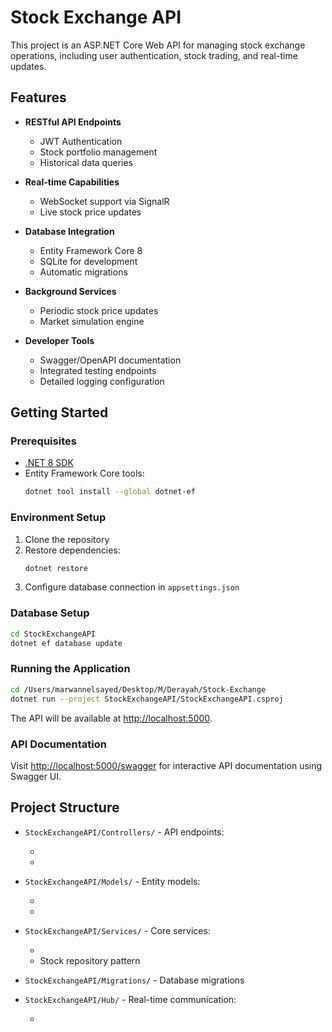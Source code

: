 # Stock Exchange API

This project is an ASP.NET Core Web API for managing stock exchange operations, including user authentication, stock trading, and real-time updates.

## Features

- **RESTful API Endpoints**
  - JWT Authentication
  - Stock portfolio management
  - Historical data queries

- **Real-time Capabilities**
  - WebSocket support via SignalR
  - Live stock price updates

- **Database Integration**
  - Entity Framework Core 8
  - SQLite for development
  - Automatic migrations

- **Background Services**
  - Periodic stock price updates
  - Market simulation engine

- **Developer Tools**
  - Swagger/OpenAPI documentation
  - Integrated testing endpoints
  - Detailed logging configuration

## Getting Started

### Prerequisites
- [.NET 8 SDK](https://dotnet.microsoft.com/en-us/download/dotnet/8.0)
- Entity Framework Core tools:
  ```bash
  dotnet tool install --global dotnet-ef
  ```

### Environment Setup
1. Clone the repository
2. Restore dependencies:
   ```bash
   dotnet restore
   ```
3. Configure database connection in `appsettings.json`

### Database Setup
```bash
cd StockExchangeAPI
dotnet ef database update
```

### Running the Application
```bash
cd /Users/marwannelsayed/Desktop/M/Derayah/Stock-Exchange
dotnet run --project StockExchangeAPI/StockExchangeAPI.csproj
```

The API will be available at [http://localhost:5000](http://localhost:5000).

### API Documentation
Visit [http://localhost:5000/swagger](http://localhost:5000/swagger) for interactive API documentation using Swagger UI.

## Project Structure

- `StockExchangeAPI/Controllers/` - API endpoints:
  - <mcsymbol name="StockExchangeController" filename="StockExchangeController.cs" path="StockExchangeAPI/Controllers/StockExchangeController.cs" startline="1" type="class"></mcsymbol>
  - <mcsymbol name="AuthController" filename="AuthController.cs" path="StockExchangeAPI/Controllers/AuthController.cs" startline="1" type="class"></mcsymbol>

- `StockExchangeAPI/Models/` - Entity models:
  - <mcsymbol name="Stock" filename="Stock.cs" path="StockExchangeAPI/Models/Stock.cs" startline="1" type="class"></mcsymbol>
  - <mcsymbol name="StockHistory" filename="StockHistory.cs" path="StockExchangeAPI/Models/StockHistory.cs" startline="1" type="class"></mcsymbol>

- `StockExchangeAPI/Services/` - Core services:
  - <mcsymbol name="UpdateStocksBackgroundService" filename="UpdateStocksBackgroundService.cs" path="StockExchangeAPI/Services/UpdateStocksBackgroundService.cs" startline="1" type="class"></mcsymbol>
  - Stock repository pattern

- `StockExchangeAPI/Migrations/` - Database migrations
- `StockExchangeAPI/Hub/` - Real-time communication:
  - <mcsymbol name="StockHub" filename="StockHub.cs" path="StockExchangeAPI/Hub/StockHub.cs" startline="1" type="class"></mcsymbol>
